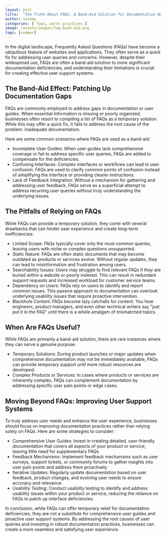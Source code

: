 ```yaml
---
layout: post
title:  "The Truth About FAQs: A Band-Aid Solution for Documentation Woes"
author: jeremy
categories: [ faqs, worst practices ]
image: /assets/images/faq-band-aid.png
tags: [summer]
---
```


In the digital landscape, Frequently Asked Questions (FAQs) have become a ubiquitous feature of websites and applications. They often serve as a quick fix for addressing user queries and concerns. However, despite their widespread use, FAQs are often a band-aid solution to more significant documentation deficiencies, and understanding their limitations is crucial for creating effective user support systems.

## The Band-Aid Effect: Patching Up Documentation Gaps

FAQs are commonly employed to address gaps in documentation or user guides. When essential information is missing or poorly organized, businesses often resort to compiling a list of FAQs as a temporary solution. While this may offer a quick fix, it fails to address the root cause of the problem: inadequate documentation.

Here are some common scenarios where FAQs are used as a band-aid:

- Incomplete User Guides: When user guides lack comprehensive coverage or fail to address specific user queries, FAQs are added to compensate for the deficiencies.
- Confusing Interfaces: Complex interfaces or workflows can lead to user confusion. FAQs are used to clarify common points of confusion instead of simplifying the interface or providing clearer instructions.
- Lack of Feedback Integration: Without a mechanism for gathering and addressing user feedback, FAQs serve as a superficial attempt to address recurring user queries without truly understanding the underlying issues.

## The Pitfalls of Relying on FAQs

While FAQs can provide a temporary solution, they come with several drawbacks that can hinder user experience and create long-term inefficiencies:

- Limited Scope: FAQs typically cover only the most common queries, leaving users with niche or complex questions unsupported.
- Static Nature: FAQs are often static documents that may become outdated as products or services evolve. Without regular updates, they can lead to misinformation and frustration among users.
- Searchability Issues: Users may struggle to find relevant FAQs if they are buried within a website or poorly indexed. This can result in redundant support requests and increased workload for customer service teams.
- Dependency on Users: FAQs rely on users to identify and report common issues. This passive approach to documentation can overlook underlying usability issues that require proactive intervention.
- Blackhole Content: FAQs become lazy catchalls for content. You hear engineers, product managers, and even other technical writers say "just put it in the FAQ" until there is a whole amalgam of mismatched topics.

## When Are FAQs Useful?
While FAQs are primarily a band-aid solution, there are rare instances where they can serve a genuine purpose:

- Temporary Solutions: During product launches or major updates when comprehensive documentation may not be immediately available, FAQs can provide temporary support until more robust resources are developed.
- Complex Products or Services: In cases where products or services are inherently complex, FAQs can complement documentation by addressing specific user pain points or edge cases.

## Moving Beyond FAQs: Improving User Support Systems

To truly address user needs and enhance the user experience, businesses should focus on improving documentation practices rather than relying solely on FAQs. Here are some strategies to consider:

- Comprehensive User Guides: Invest in creating detailed, user-friendly documentation that covers all aspects of your product or service, leaving little need for supplementary FAQs.
- Feedback Mechanisms: Implement feedback mechanisms such as user surveys, support tickets, or community forums to gather insights into user pain points and address them proactively.
- Iterative Updates: Regularly update documentation based on user feedback, product changes, and evolving user needs to ensure accuracy and relevance.
- Usability Testing: Conduct usability testing to identify and address usability issues within your product or service, reducing the reliance on FAQs to patch up interface deficiencies.

In conclusion, while FAQs can offer temporary relief for documentation deficiencies, they are not a substitute for comprehensive user guides and proactive user support systems. By addressing the root causes of user queries and investing in robust documentation practices, businesses can create a more seamless and satisfying user experience.
